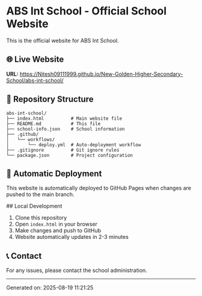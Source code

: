 # ABS Int School - Official School Website

This is the official website for ABS Int School.

## 🌐 Live Website
**URL:** https://Nitesh09111999.github.io/New-Golden-Higher-Secondary-School/abs-int-school/

## 📁 Repository Structure
```
abs-int-school/
├── index.html          # Main website file
├── README.md           # This file
├── school-info.json    # School information
├── .github/
│   └── workflows/
│       └── deploy.yml  # Auto-deployment workflow
├── .gitignore          # Git ignore rules
└── package.json        # Project configuration
```

## 🚀 Automatic Deployment
This website is automatically deployed to GitHub Pages when changes are pushed to the main branch.

##️ Local Development
1. Clone this repository
2. Open `index.html` in your browser
3. Make changes and push to GitHub
4. Website automatically updates in 2-3 minutes

## 📞 Contact
For any issues, please contact the school administration.

---
Generated on: 2025-08-19 11:21:25
